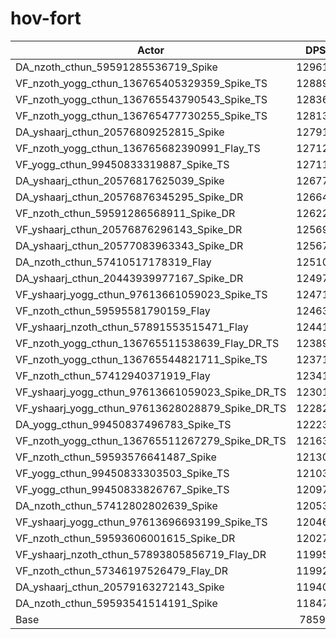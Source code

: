 # hov-fort
| Actor | DPS | Increase |
|---|:---:|:---:|
|DA_nzoth_cthun_59591285536719_Spike|129615|64.92%|
|VF_nzoth_yogg_cthun_136765405329359_Spike_TS|128897|64.01%|
|VF_nzoth_yogg_cthun_136765543790543_Spike_TS|128360|63.32%|
|VF_nzoth_yogg_cthun_136765477730255_Spike_TS|128131|63.03%|
|DA_yshaarj_cthun_20576809252815_Spike|127919|62.76%|
|VF_nzoth_yogg_cthun_136765682390991_Flay_TS|127123|61.75%|
|VF_yogg_cthun_99450833319887_Spike_TS|127113|61.74%|
|DA_yshaarj_cthun_20576817625039_Spike|126779|61.31%|
|DA_yshaarj_cthun_20576876345295_Spike_DR|126647|61.14%|
|VF_nzoth_cthun_59591286568911_Spike_DR|126224|60.61%|
|VF_yshaarj_cthun_20576876296143_Spike_DR|125695|59.93%|
|DA_yshaarj_cthun_20577083963343_Spike_DR|125675|59.91%|
|DA_nzoth_cthun_57410517178319_Flay|125109|59.19%|
|DA_yshaarj_cthun_20443939977167_Spike_DR|124976|59.02%|
|VF_yshaarj_yogg_cthun_97613661059023_Spike_TS|124718|58.69%|
|VF_nzoth_cthun_59595581790159_Flay|124636|58.59%|
|VF_yshaarj_nzoth_cthun_57891553515471_Flay|124419|58.31%|
|VF_nzoth_yogg_cthun_136765511538639_Flay_DR_TS|123899|57.65%|
|VF_nzoth_yogg_cthun_136765544821711_Spike_TS|123716|57.42%|
|VF_nzoth_cthun_57412940371919_Flay|123414|57.03%|
|VF_yshaarj_yogg_cthun_97613661059023_Spike_DR_TS|123017|56.53%|
|VF_yshaarj_yogg_cthun_97613628028879_Spike_DR_TS|122821|56.28%|
|DA_yogg_cthun_99450837496783_Spike_TS|122232|55.53%|
|VF_nzoth_yogg_cthun_136765511267279_Spike_DR_TS|121639|54.77%|
|VF_nzoth_cthun_59593576641487_Spike|121303|54.35%|
|VF_yogg_cthun_99450833303503_Spike_TS|121038|54.01%|
|VF_yogg_cthun_99450833826767_Spike_TS|120977|53.93%|
|DA_nzoth_cthun_57412802802639_Spike|120536|53.37%|
|VF_yshaarj_yogg_cthun_97613696693199_Spike_TS|120468|53.28%|
|VF_nzoth_cthun_59593606001615_Spike_DR|120273|53.03%|
|VF_yshaarj_nzoth_cthun_57893805856719_Flay_DR|119957|52.63%|
|VF_nzoth_cthun_57346197526479_Flay_DR|119925|52.59%|
|DA_yshaarj_cthun_20579163272143_Spike|119400|51.92%|
|DA_nzoth_cthun_59593541514191_Spike|118478|50.75%|
|Base|78592|0.00%|
